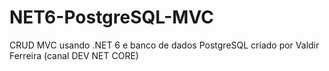 # NET6-PostgreSQL-MVC
CRUD MVC usando .NET 6 e banco de dados PostgreSQL criado por Valdir Ferreira (canal DEV NET CORE)
